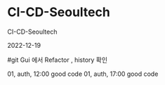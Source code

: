 # CI-CD-Seoultech
CI-CD-Seoultech

2022-12-19


#git Gui 에서 Refactor , history 확인 

01, auth, 12:00 good code
01, auth, 17:00 good code
